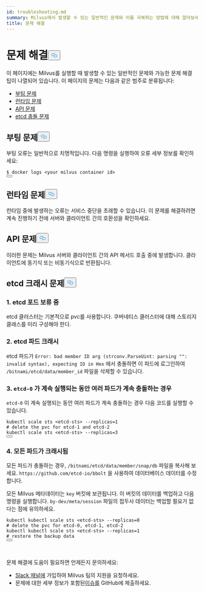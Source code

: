 ```yaml
---
id: troubleshooting.md
summary: Milvus에서 발생할 수 있는 일반적인 문제와 이를 극복하는 방법에 대해 알아보세요.
title: 문제 해결
---
```

<h1 id="Troubleshooting" class="common-anchor-header">문제 해결<button data-href="#Troubleshooting" class="anchor-icon" translate="no">
      <svg translate="no"
        aria-hidden="true"
        focusable="false"
        height="20"
        version="1.1"
        viewBox="0 0 16 16"
        width="16"
      >
        <path
          fill="#0092E4"
          fill-rule="evenodd"
          d="M4 9h1v1H4c-1.5 0-3-1.69-3-3.5S2.55 3 4 3h4c1.45 0 3 1.69 3 3.5 0 1.41-.91 2.72-2 3.25V8.59c.58-.45 1-1.27 1-2.09C10 5.22 8.98 4 8 4H4c-.98 0-2 1.22-2 2.5S3 9 4 9zm9-3h-1v1h1c1 0 2 1.22 2 2.5S13.98 12 13 12H9c-.98 0-2-1.22-2-2.5 0-.83.42-1.64 1-2.09V6.25c-1.09.53-2 1.84-2 3.25C6 11.31 7.55 13 9 13h4c1.45 0 3-1.69 3-3.5S14.5 6 13 6z"
        ></path>
      </svg>
    </button></h1><p>이 페이지에는 Milvus를 실행할 때 발생할 수 있는 일반적인 문제와 가능한 문제 해결 팁이 나열되어 있습니다. 이 페이지의 문제는 다음과 같은 범주로 분류됩니다:</p>
<ul>
<li><a href="#boot_issues">부팅 문제</a></li>
<li><a href="#runtime_issues">런타임 문제</a></li>
<li><a href="#api_issues">API 문제</a></li>
<li><a href="#etcd_crash_issues">etcd 충돌 문제</a></li>
</ul>
<h2 id="Boot-issues" class="common-anchor-header">부팅 문제<button data-href="#Boot-issues" class="anchor-icon" translate="no">
      <svg translate="no"
        aria-hidden="true"
        focusable="false"
        height="20"
        version="1.1"
        viewBox="0 0 16 16"
        width="16"
      >
        <path
          fill="#0092E4"
          fill-rule="evenodd"
          d="M4 9h1v1H4c-1.5 0-3-1.69-3-3.5S2.55 3 4 3h4c1.45 0 3 1.69 3 3.5 0 1.41-.91 2.72-2 3.25V8.59c.58-.45 1-1.27 1-2.09C10 5.22 8.98 4 8 4H4c-.98 0-2 1.22-2 2.5S3 9 4 9zm9-3h-1v1h1c1 0 2 1.22 2 2.5S13.98 12 13 12H9c-.98 0-2-1.22-2-2.5 0-.83.42-1.64 1-2.09V6.25c-1.09.53-2 1.84-2 3.25C6 11.31 7.55 13 9 13h4c1.45 0 3-1.69 3-3.5S14.5 6 13 6z"
        ></path>
      </svg>
    </button></h2><p>부팅 오류는 일반적으로 치명적입니다. 다음 명령을 실행하여 오류 세부 정보를 확인하세요:</p>
<pre><code translate="no">$ docker logs &lt;your milvus container <span class="hljs-built_in">id</span>&gt;
<button class="copy-code-btn"></button></code></pre>
<h2 id="Runtime-issues" class="common-anchor-header">런타임 문제<button data-href="#Runtime-issues" class="anchor-icon" translate="no">
      <svg translate="no"
        aria-hidden="true"
        focusable="false"
        height="20"
        version="1.1"
        viewBox="0 0 16 16"
        width="16"
      >
        <path
          fill="#0092E4"
          fill-rule="evenodd"
          d="M4 9h1v1H4c-1.5 0-3-1.69-3-3.5S2.55 3 4 3h4c1.45 0 3 1.69 3 3.5 0 1.41-.91 2.72-2 3.25V8.59c.58-.45 1-1.27 1-2.09C10 5.22 8.98 4 8 4H4c-.98 0-2 1.22-2 2.5S3 9 4 9zm9-3h-1v1h1c1 0 2 1.22 2 2.5S13.98 12 13 12H9c-.98 0-2-1.22-2-2.5 0-.83.42-1.64 1-2.09V6.25c-1.09.53-2 1.84-2 3.25C6 11.31 7.55 13 9 13h4c1.45 0 3-1.69 3-3.5S14.5 6 13 6z"
        ></path>
      </svg>
    </button></h2><p>런타임 중에 발생하는 오류는 서비스 중단을 초래할 수 있습니다. 이 문제를 해결하려면 계속 진행하기 전에 서버와 클라이언트 간의 호환성을 확인하세요.</p>
<h2 id="API-issues" class="common-anchor-header">API 문제<button data-href="#API-issues" class="anchor-icon" translate="no">
      <svg translate="no"
        aria-hidden="true"
        focusable="false"
        height="20"
        version="1.1"
        viewBox="0 0 16 16"
        width="16"
      >
        <path
          fill="#0092E4"
          fill-rule="evenodd"
          d="M4 9h1v1H4c-1.5 0-3-1.69-3-3.5S2.55 3 4 3h4c1.45 0 3 1.69 3 3.5 0 1.41-.91 2.72-2 3.25V8.59c.58-.45 1-1.27 1-2.09C10 5.22 8.98 4 8 4H4c-.98 0-2 1.22-2 2.5S3 9 4 9zm9-3h-1v1h1c1 0 2 1.22 2 2.5S13.98 12 13 12H9c-.98 0-2-1.22-2-2.5 0-.83.42-1.64 1-2.09V6.25c-1.09.53-2 1.84-2 3.25C6 11.31 7.55 13 9 13h4c1.45 0 3-1.69 3-3.5S14.5 6 13 6z"
        ></path>
      </svg>
    </button></h2><p>이러한 문제는 Milvus 서버와 클라이언트 간의 API 메서드 호출 중에 발생합니다. 클라이언트에 동기식 또는 비동기식으로 반환됩니다.</p>
<h2 id="etcd-crash-issues" class="common-anchor-header">etcd 크래시 문제<button data-href="#etcd-crash-issues" class="anchor-icon" translate="no">
      <svg translate="no"
        aria-hidden="true"
        focusable="false"
        height="20"
        version="1.1"
        viewBox="0 0 16 16"
        width="16"
      >
        <path
          fill="#0092E4"
          fill-rule="evenodd"
          d="M4 9h1v1H4c-1.5 0-3-1.69-3-3.5S2.55 3 4 3h4c1.45 0 3 1.69 3 3.5 0 1.41-.91 2.72-2 3.25V8.59c.58-.45 1-1.27 1-2.09C10 5.22 8.98 4 8 4H4c-.98 0-2 1.22-2 2.5S3 9 4 9zm9-3h-1v1h1c1 0 2 1.22 2 2.5S13.98 12 13 12H9c-.98 0-2-1.22-2-2.5 0-.83.42-1.64 1-2.09V6.25c-1.09.53-2 1.84-2 3.25C6 11.31 7.55 13 9 13h4c1.45 0 3-1.69 3-3.5S14.5 6 13 6z"
        ></path>
      </svg>
    </button></h2><h3 id="1-etcd-pod-pending" class="common-anchor-header">1. etcd 포드 보류 중</h3><p>etcd 클러스터는 기본적으로 pvc를 사용합니다. 쿠버네티스 클러스터에 대해 스토리지클래스를 미리 구성해야 한다.</p>
<h3 id="2-etcd-pod-crash" class="common-anchor-header">2. etcd 파드 크래시</h3><p>etcd 파드가 <code translate="no">Error: bad member ID arg (strconv.ParseUint: parsing &quot;&quot;: invalid syntax), expecting ID in Hex</code> 에서 충돌하면 이 파드에 로그인하여 <code translate="no">/bitnami/etcd/data/member_id</code> 파일을 삭제할 수 있습니다.</p>
<h3 id="3-Multiple-pods-keep-crashing-while-etcd-0-is-still-running" class="common-anchor-header">3. <code translate="no">etcd-0</code> 가 계속 실행되는 동안 여러 파드가 계속 충돌하는 경우</h3><p><code translate="no">etcd-0</code> 이 계속 실행되는 동안 여러 파드가 계속 충돌하는 경우 다음 코드를 실행할 수 있습니다.</p>
<pre><code translate="no">kubectl scale sts &lt;etcd-sts&gt; --replicas=<span class="hljs-number">1</span>
<span class="hljs-comment"># delete the pvc for etcd-1 and etcd-2</span>
kubectl scale sts &lt;etcd-sts&gt; --replicas=<span class="hljs-number">3</span>
<button class="copy-code-btn"></button></code></pre>
<h3 id="4-All-pods-crash" class="common-anchor-header">4. 모든 파드가 크래시됨</h3><p>모든 파드가 충돌하는 경우, <code translate="no">/bitnami/etcd/data/member/snap/db</code> 파일을 복사해 보세요. <code translate="no">https://github.com/etcd-io/bbolt</code> 을 사용하여 데이터베이스 데이터를 수정합니다.</p>
<p>모든 Milvus 메타데이터는 <code translate="no">key</code> 버킷에 보관됩니다. 이 버킷의 데이터를 백업하고 다음 명령을 실행합니다. <code translate="no">by-dev/meta/session</code> 파일의 접두사 데이터는 백업할 필요가 없다는 점에 유의하세요.</p>
<pre><code translate="no">kubectl kubectl scale sts &lt;etcd-sts&gt; --replicas=<span class="hljs-number">0</span>
<span class="hljs-comment"># delete the pvc for etcd-0, etcd-1, etcd-2</span>
kubectl kubectl scale sts &lt;etcd-sts&gt; --replicas=<span class="hljs-number">1</span>
<span class="hljs-comment"># restore the backup data</span>
<button class="copy-code-btn"></button></code></pre>
<p><br/></p>
<p>문제 해결에 도움이 필요하면 언제든지 문의하세요:</p>
<ul>
<li><a href="https://join.slack.com/t/milvusio/shared_invite/enQtNzY1OTQ0NDI3NjMzLWNmYmM1NmNjOTQ5MGI5NDhhYmRhMGU5M2NhNzhhMDMzY2MzNDdlYjM5ODQ5MmE3ODFlYzU3YjJkNmVlNDQ2ZTk">Slack 채널에</a> 가입하여 Milvus 팀의 지원을 요청하세요.</li>
<li>문제에 대한 세부 정보가 포함된<a href="https://github.com/milvus-io/milvus/issues/new/choose">이슈를</a> GitHub에 제출하세요.</li>
</ul>
